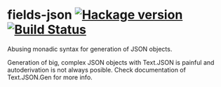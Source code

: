 # fields-json [![Hackage version](https://img.shields.io/hackage/v/fields-json.svg?label=Hackage)](https://hackage.haskell.org/package/fields-json) [![Build Status](https://secure.travis-ci.org/scrive/fields-json.svg?branch=master)](http://travis-ci.org/scrive/fields-json)

Abusing monadic syntax for generation of JSON objects.

Generation of big, complex JSON objects with Text.JSON is painful and
autoderivation is not always posible. Check documentation of
Text.JSON.Gen for more info.
